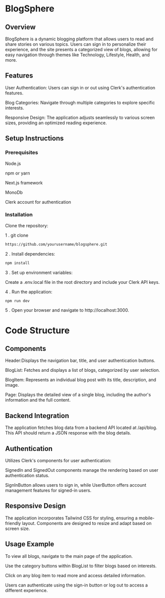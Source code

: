 # BlogSphere

## Overview

BlogSphere is a dynamic blogging platform that allows users to read and share stories on various topics. Users can sign in to personalize their experience, and the site presents a categorized view of blogs, allowing for easy navigation through themes like Technology, Lifestyle, Health, and more.

## Features

User Authentication: Users can sign in or out using Clerk's authentication features.

Blog Categories: Navigate through multiple categories to explore specific interests.

Responsive Design: The application adjusts seamlessly to various screen sizes, providing an optimized reading experience.


## Setup Instructions

###  Prerequisites

Node.js

npm or yarn

Next.js framework

MonoDb

Clerk account for authentication

###  Installation

Clone the repository:

1 . git clone
```bash
https://github.com/yourusername/blogsphere.git
```


2 . Install dependencies:
```bash
npm install
```

3 . Set up environment variables:

Create a .env.local file in the root directory and include your Clerk API keys.

4 . Run the application:
```bash
npm run dev
```
5 . Open your browser and navigate to http://localhost:3000.

# Code Structure

## Components

Header:Displays the navigation bar, title, and user authentication buttons.

BlogList: Fetches and displays a list of blogs, categorized by user selection.

BlogItem: Represents an individual blog post with its title, description, and image.

Page: Displays the detailed view of a single blog, including the author's information and the full content.

## Backend Integration

The application fetches blog data from a backend API located at /api/blog. This API should return a JSON response with the blog details.

## Authentication

Utilizes Clerk's components for user authentication:

SignedIn and SignedOut components manage the rendering based on user authentication status.

SignInButton allows users to sign in, while UserButton offers account management features for signed-in users.

## Responsive Design

The application incorporates Tailwind CSS for styling, ensuring a mobile-friendly layout. Components are designed to resize and adapt based on screen size.

## Usage Example

To view all blogs, navigate to the main page of the application.

Use the category buttons within BlogList to filter blogs based on interests.

Click on any blog item to read more and access detailed information.

Users can authenticate using the sign-in button or log out to access a different experience.

